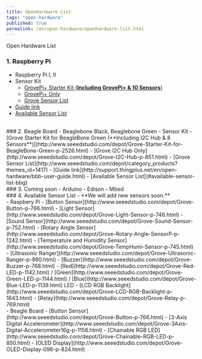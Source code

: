 ```yaml
---
title: OpenHardware List
tags: "open-hardware"
published: true
permalink: /en/open-hardware/openhardware-list.html
---
```


Open Hardware List

### 1. Raspberry Pi
- Raspberry Pi I, II
- Sensor Kit
  - [GrovePi+ Starter Kit (**Including GrovePi+ & 10 Sensors**)](http://www.seeedstudio.com/depot/GrovePi-Starter-Kit-for-Raspberry-Pi-p-2240.html)
  - [GrovePi+ Only](http://www.seeedstudio.com/depot/GrovePi-p-2241.html)
  - [Grove Sensor List](http://www.seeedstudio.com/depot/category_products?themes_id=1417)
- [Guide link](http://support.thingplus.net/en/open-hardware/raspberry-pi-user-guide.html)
- [Available Sensor List](#available-sensor-list-pi)

<br/>
### 2. Beagle Board
- Beaglebone Black, Beaglebone Green
- Sensor Kit
  - [Grove Starter Kit for BeagleBone Green (**Including I2C Hub & 8 Sensors**)](http://www.seeedstudio.com/depot/Grove-Starter-Kit-for-BeagleBone-Green-p-2526.html)
  - [Grove I2C Hub Only](http://www.seeedstudio.com/depot/Grove-I2C-Hub-p-851.html)
  - [Grove Sensor List](http://www.seeedstudio.com/depot/category_products?themes_id=1417)
- [Guide link](http://support.thingplus.net/en/open-hardware/bbb-user-guide.html)
- [Available Sensor List](#available-sensor-list-bbg)

<br/>
### 3. Coming soon
- Arduino
- Edison
- Mbed

<br/>
### 4. Available Sensor List
- **We will add new sensors soon.**

<div id='available-sensor-list-pi'></div>
- Raspbery Pi
 - [Button Sensor](http://www.seeedstudio.com/depot/Grove-Button-p-766.html)
 - [Light Sensor](http://www.seeedstudio.com/depot/Grove-Light-Sensor-p-746.html)
 - [Sound Sensor](http://www.seeedstudio.com/depot/Grove-Sound-Sensor-p-752.html)
 - [Rotary Angle Sensor](http://www.seeedstudio.com/depot/Grove-Rotary-Angle-SensorP-p-1242.html)
 - [Temperature and Humidity Sensor](http://www.seeedstudio.com/depot/Grove-TempHumi-Sensor-p-745.html)
 - [Ultrasonic Ranger](http://www.seeedstudio.com/depot/Grove-Ultrasonic-Ranger-p-960.html)
 - [Buzzer](http://www.seeedstudio.com/depot/Grove-Buzzer-p-768.html)
 - [Red](http://www.seeedstudio.com/depot/Grove-Red-LED-p-1142.html) / [Green](http://www.seeedstudio.com/depot/Grove-Green-LED-p-1144.html) / [Blue](http://www.seeedstudio.com/depot/Grove-Blue-LED-p-1139.html) LED
 - [LCD RGB Backlight](http://www.seeedstudio.com/depot/Grove-LCD-RGB-Backlight-p-1643.html)
 - [Relay](http://www.seeedstudio.com/depot/Grove-Relay-p-769.html)

<div id='available-sensor-list-bbg'></div>
- Beagle Board
 - [Button Sensor](http://www.seeedstudio.com/depot/Grove-Button-p-766.html)
 - [3-Axis Digital Accelerometer](http://www.seeedstudio.com/depot/Grove-3Axis-Digital-Accelerometer16g-p-1156.html)
 - [Chainable RGB LED](http://www.seeedstudio.com/depot/Grove-Chainable-RGB-LED-p-850.html)
 - [OLED Display](http://www.seeedstudio.com/depot/Grove-OLED-Display-096-p-824.html)